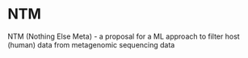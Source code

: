 # NTM
NTM (Nothing Else Meta) - a proposal for a ML approach to filter host (human) data from metagenomic sequencing data
